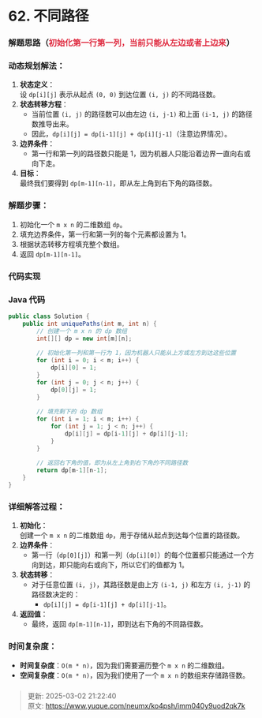 # 62. 不同路径

### 解题思路（<font style="color:#DF2A3F;">初始化第一行第一列，当前只能从左边或者上边来</font>）
### 动态规划解法：
1. **状态定义**：  
设 `dp[i][j]` 表示从起点 `(0, 0)` 到达位置 `(i, j)` 的不同路径数。
2. **状态转移方程**：
    - 当前位置 `(i, j)` 的路径数可以由左边 `(i, j-1)` 和上面 `(i-1, j)` 的路径数推导出来。
    - 因此，`dp[i][j] = dp[i-1][j] + dp[i][j-1]`（注意边界情况）。
3. **边界条件**：
    - 第一行和第一列的路径数只能是 1，因为机器人只能沿着边界一直向右或向下走。
4. **目标**：  
最终我们要得到 `dp[m-1][n-1]`，即从左上角到右下角的路径数。

### 解题步骤：
1. 初始化一个 `m x n` 的二维数组 `dp`。
2. 填充边界条件，第一行和第一列的每个元素都设置为 1。
3. 根据状态转移方程填充整个数组。
4. 返回 `dp[m-1][n-1]`。

### 代码实现
### Java 代码
```java
public class Solution {
    public int uniquePaths(int m, int n) {
        // 创建一个 m x n 的 dp 数组
        int[][] dp = new int[m][n];
        
        // 初始化第一列和第一行为 1，因为机器人只能从上方或左方到达这些位置
        for (int i = 0; i < m; i++) {
            dp[i][0] = 1;
        }
        for (int j = 0; j < n; j++) {
            dp[0][j] = 1;
        }
        
        // 填充剩下的 dp 数组
        for (int i = 1; i < m; i++) {
            for (int j = 1; j < n; j++) {
                dp[i][j] = dp[i-1][j] + dp[i][j-1];
            }
        }
        
        // 返回右下角的值，即为从左上角到右下角的不同路径数
        return dp[m-1][n-1];
    }
}

```

### 详细解答过程：
1. **初始化**：  
创建一个 `m x n` 的二维数组 `dp`，用于存储从起点到达每个位置的路径数。
2. **边界条件**：
    - 第一行（`dp[0][j]`）和第一列（`dp[i][0]`）的每个位置都只能通过一个方向到达，即只能向右或向下，所以它们的值都为 1。
3. **状态转移**：
    - 对于任意位置 `(i, j)`，其路径数是由上方 `(i-1, j)` 和左方 `(i, j-1)` 的路径数决定的：
        * `dp[i][j] = dp[i-1][j] + dp[i][j-1]`。
4. **返回值**：
    - 最终，返回 `dp[m-1][n-1]`，即到达右下角的不同路径数。

### 时间复杂度：
+ **时间复杂度**：`O(m * n)`，因为我们需要遍历整个 `m x n` 的二维数组。
+ **空间复杂度**：`O(m * n)`，因为我们使用了一个 `m x n` 的数组来存储路径数。



### 


> 更新: 2025-03-02 21:22:40  
> 原文: <https://www.yuque.com/neumx/ko4psh/imm040y9uod2qk7k>